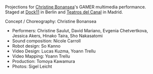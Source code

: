 Projections for [Christine Bonansea][1]'s GAMER multimedia performance. Staged at [Dock11][2] in Berlin and [Teatros del Canal][3] in Madrid.

Concept / Choreography: Christine Bonansea
- Performers: Christine Saulut, David Mariano, Evgenia Chetvertkova, Jessica Akers, Hinako Taira, Sho Nakasatomi
- Sound composition: Nicole Carroll
- Robot design: So Kanno
- Video Design: Lucas Kuzma, Yoann Trellu
- Video Mapping: Yoann Trellu
- Production: Tomoya Kawamura
- Photos: Sigel Leicht

[1]: https://www.cbcdance.com
[2]: https://dock11-berlin.de/
[3]: https://www.teatroscanal.com

